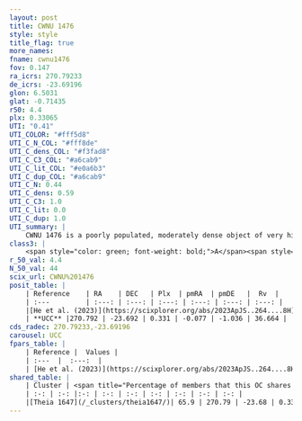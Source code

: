 ```yaml
---
layout: post
title: CWNU 1476
style: style
title_flag: true
more_names: 
fname: cwnu1476
fov: 0.147
ra_icrs: 270.79233
de_icrs: -23.69196
glon: 6.5031
glat: -0.71435
r50: 4.4
plx: 0.33065
UTI: "0.41"
UTI_COLOR: "#fff5d8"
UTI_C_N_COL: "#fff8de"
UTI_C_dens_COL: "#f3fad8"
UTI_C_C3_COL: "#a6cab9"
UTI_C_lit_COL: "#e0a6b3"
UTI_C_dup_COL: "#a6cab9"
UTI_C_N: 0.44
UTI_C_dens: 0.59
UTI_C_C3: 1.0
UTI_C_lit: 0.0
UTI_C_dup: 1.0
UTI_summary: |
    CWNU 1476 is a poorly populated, moderately dense object of very high C3 quality. It was recently reported in the literature. This object shares a significant percentage of members with a later reported entry.
class3: |
    <span style="color: green; font-weight: bold;">A</span><span style="color: green; font-weight: bold;">A</span>
r_50_val: 4.4
N_50_val: 44
scix_url: CWNU%201476
posit_table: |
    | Reference    | RA    | DEC   | Plx  | pmRA  | pmDE   |  Rv  |
    | :---         | :---: | :---: | :---: | :---: | :---: | :---: |
    |[He et al. (2023)](https://scixplorer.org/abs/2023ApJS..264....8H) | 270.768 | -23.715 | 0.342 | -0.078 | -1.031 | -- |
    | **UCC** |270.792 | -23.692 | 0.331 | -0.077 | -1.036 | 36.664 | 
cds_radec: 270.79233,-23.69196
carousel: UCC
fpars_table: |
    | Reference |  Values |
    | :---  |  :---:  |
    | [He et al. (2023)](https://scixplorer.org/abs/2023ApJS..264....8H) | `A0=3.9, m-M=12.15, logAge=7.05` |
shared_table: |
    | Cluster | <span title="Percentage of members that this OC shares with the ones listed">%</span>   | RA   | DEC   | Plx   | pmRA  | pmDE  | Rv | UTI |
    | :-: | :-: |:-: | :-: | :-: | :-: | :-: | :-: | :-: |
    |[Theia 1647](/_clusters/theia1647/)| 65.9 | 270.79 | -23.68 | 0.33 | -0.08 | -1.03 | -- |0.0 |
---
```

